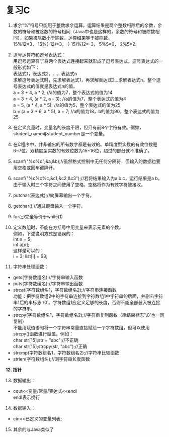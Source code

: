 # 复习C  
1. 求余“%”符号只能用于整数求余运算，运算结果是两个整数相除后的余数，余数的符号和被除数的符号相同（Java中也是这样的，余数的符号和被除数相同），如果被除数小于除数，运算结果等于被除数。  
15%12=3， 15%(-12)=3， (-15)%12=-3， 5%5=0， 2%5=2.  
  
2. 逗号运算符和逗号表达式：  
用逗号运算符“,”将两个表达式连接起来就形成了逗号表达式。逗号表达式的一般形式如下：  
表达式1，表达式2，...，表达式n  
求解逗号表达式时，先求解表达式1，再求解表达式2...求解表达式n。整个逗号表达式的值就是表达式n的值。  
a = 3 + 4, a * 2;           //a的值为7，整个表达式的值为14  
a = 3 + 4, (a * 2, a - 3);  //a的值为7，整个表达式的值为4  
a = 5, (a * 4, a * 5);      //a的值为5，整个表达式的值为25  
b = (a = 3 * 6, a * 5), a + 7; //a的值为18，b的值为90，整个表达式的值为25  
  
3. 在定义变量时，变量名的长度不限，但只有前8个字符有效。例如，student_name与student_number是一个变量。  
  
4. 在C程序中，并非输出的所有数字都是有效的。单精度型实数的有效位数是6~7位，双精度型实数的有效位数为15~16位，超过的部分就不准确了。  
  
5. scanf("%d%d",&a,&b);//虽然格式控制中无任何分隔符，但输入的数据也要用空格或回车键隔开。  
  
6. scanf("%c%c%c,&c1,&c2,&c3");//若将结果输入为a b c，运行结果是a b。由于输入时三个字符之间使用了空格，空格将作为有效字符被接收。  
  
7. putchar(表达式);//向屏幕输出一个字符。  
  
8. getchar();//通过键盘输入一个字符。  
  
9. for(;;)完全等价于while(1)  
  
10. 定义数组时，不能在方括号中用变量来表示元素的个数。  
例如，下述说明方式是错误的：  
int n = 5;  
int a[n];  
这样是可以的：  
i = 3; list[i] = 63;
  
11. 字符串处理函数：  
* gets(字符数组名);//字符串输入函数  
* puts(字符数组名);//字符串输出函数  
* strcat(字符数组名1，字符数组名2);//字符串连接函数  
功能：把字符数组2中的字符串连接到字符数组1中字符串的后面，并删去字符串1后的串标志'\0'。字符数组1应定义足够的长度，否则不能全部装入被连接的字符串。  
* strcpy(字符数组名1，字符数组名2);//字符串复制函数（串结束标志'\0'也一同复制）  
不能用赋值语句将一个字符串常量直接赋给一个字符数组，但可以使用strcpy()函数进行赋值。例如：  
char str[15];str = "abc";//不正确  
char str[15];strcpy(str, "abc");//正确  
* strcmp(字符数组名1，字符数组名2);//字符串比较函数  
* strlen(字符数组名);//测字符串长度函数  
  
**12. 指针**  
  
13. 数据输出：  
* cout<<变量/常量/表达式<<endl  
endl表示换行  

14. 数据输入：  
* cin<<已定义的变量列表;  

15. 其余的与Java类似了
